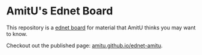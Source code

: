 # AmitU's Ednet Board

This repository is a [ednet board](https://www.ednet-protocol.com) for material
that AmitU thinks you may want to know.

Checkout out the published page: [amitu.github.io/ednet-amitu](https://amitu.github.io/ednet-amitu).
